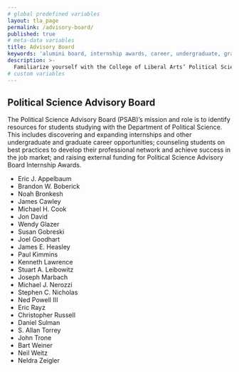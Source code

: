 ```yaml
---
# global predefined variables
layout: tla_page
permalink: /advisory-board/
published: true
# meta-data variables
title: Advisory Board
keywords: 'alumini board, internship awards, career, undergraduate, graduate'
description: >-
  Familiarize yourself with the College of Liberal Arts’ Political Science Advisory Board at Temple University.
# custom variables
---
```


## Political Science Advisory Board
The Political Science Advisory Board (PSAB)’s mission and role is to identify resources for students studying with the Department of Political Science. This includes discovering and expanding internships and other undergraduate and graduate career opportunities; counseling students on best practices to develop their professional network and achieve success in the job market; and raising external funding for Political Science Advisory Board Internship Awards.

- Eric J. Appelbaum	 
- Brandon W. Boberick	 
- Noah Bronkesh	 
- James Cawley
- Michael H. Cook
- Jon David
- Wendy Glazer
- Susan Gobreski
- Joel Goodhart
- James E. Heasley
- Paul Kimmins
- Kenneth Lawrence
- Stuart A. Leibowitz
- Joseph Marbach
- Michael J. Nerozzi
- Stephen C. Nicholas
- Ned Powell III
- Eric Rayz
- Christopher Russell
- Daniel Sulman
- S. Allan Torrey
- John Trone
- Bart Weiner
- Neil Weitz
- Neldra Zeigler
